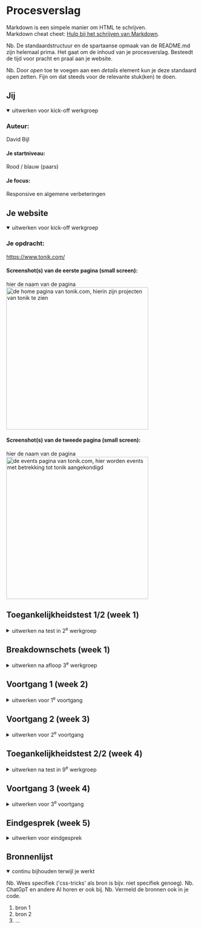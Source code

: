 # Procesverslag
Markdown is een simpele manier om HTML te schrijven.  
Markdown cheat cheet: [Hulp bij het schrijven van Markdown](https://github.com/adam-p/markdown-here/wiki/Markdown-Cheatsheet).

Nb. De standaardstructuur en de spartaanse opmaak van de README.md zijn helemaal prima. Het gaat om de inhoud van je procesverslag. Besteedt de tijd voor pracht en praal aan je website.

Nb. Door *open* toe te voegen aan een *details* element kun je deze standaard open zetten. Fijn om dat steeds voor de relevante stuk(ken) te doen.


## Jij

<details open>
  <summary>uitwerken voor kick-off werkgroep</summary>

  ### Auteur:
  David Bijl

  #### Je startniveau:
  Rood / blauw (paars)

  #### Je focus:
  Responsive en algemene verbeteringen
 
</details>



## Je website

<details open>
  <summary>uitwerken voor kick-off werkgroep</summary>

  ### Je opdracht:
  https://www.tonik.com/

  #### Screenshot(s) van de eerste pagina (small screen): 
  hier de naam van de pagina  
  <img src="readme-images/homepagetonik.png" width="375px" alt="de home pagina van tonik.com, hierin zijn projecten van tonik te zien">

  #### Screenshot(s) van de tweede pagina (small screen):
  hier de naam van de pagina  
  <img src="readme-images/eventspagetonik.png" width="375px" alt="de events pagina van tonik.com, hier worden events met betrekking tot tonik aangekondigd">
 
</details>

## Toegankelijkheidstest 1/2 (week 1)

<details>
  <summary>uitwerken na test in 2<sup>e</sup> werkgroep</summary>

  ### Bevindingen
De inhoud op de pagina in orde is
Globale code is in orde
Toetsenbordinterface is in orde
Gebruikers kunnen wat moeite hebben met (mobile)scrollen omdat de pagina zo vol staat met klikbare items, het is niet storend slecht maar er is ruimte voor verbetering.
Geen samantisch H element gebruik, er werden nauwelijks H elementen gebruikt.
Geen lists in de navigatie.
Geen/nauwelijks gebruik van alt-tekst.
Video en audio was niet echt van toepassing bij Tonik
Links waren tot op zekere hoogte enigszins herkenbaar. Knopelementen werden vervangen door a-elementen.
Geen donkere modus
Video's waren niet pauzeerbaar

</details>


## Breakdownschets (week 1)

<details>
  <summary>uitwerken na afloop 3<sup>e</sup> werkgroep</summary>

  ### de hele pagina: 
  <img src="readme-images/breakdownpagina1.jpg" width="375px" alt="breakdown van de hele pagina">

  ### dynamisch deel (bijv menu): 
  <img src="readme-images/dummy-plaatje.jpg" width="375px" alt="breakdown van een dynamisch deel">

  ### wellicht nog een dynamisch deel (bijv filter): 
  <img src="readme-images/dummy-plaatje.jpg" width="375px" alt="breakdown van nog een dynamisch deel">

</details>





## Voortgang 1 (week 2)

<details>
  <summary>uitwerken voor 1<sup>e</sup> voortgang</summary>

  ### Stand van zaken
  hier dit ging goed & dit was lastig (neem ook screenshots op van delen van je website en code)


  ### Agenda voor meeting
  samen met je groepje opstellen

  | student 1      | student 2          | student 3    | student 4        |
  | ---            | ---                | ---          | ---              |
  | dit bespreken  | en dit             | en ik dit    | en dan ik dat    |
  | en dat ook nog | dit als er tijd is | nog een punt | dit wil ik zeker |
  | ...            | ...                | ...          | ...              |


  ### Verslag van meeting
  hier na afloop snel de uitkomsten van de meeting vastleggen

  - Ik heb geleerd dat elke section moet voldoen aan een h element
  - Ik heb geleerd hoe ik summary en detail elementen kan gebruiken
  - Ik heb geleerd dat ik veel meer gebruik kan maken van unordered lists
  - Ik heb geleerd wat een marquee element is
  - Ik snap nu beter hoe ik igewikkelde sections moet indelen
  - Ik heb kleine foutjes uit mijn code weten te halen 

</details>





## Voortgang 2 (week 3)

<details>
  <summary>uitwerken voor 2<sup>e</sup> voortgang</summary>

  ### Stand van zaken
Ik heb wat vooruitgang geboekt met betrekking tot de css van mijn website. Ik ben erin geslaagd om de verschillende lettertypen die in mijn website worden gebruikt in te stellen. Ik heb de afbeeldingen/video's gevonden die ik nodig heb via de element inspector. Ik heb de wijzigingen doorgevoerd die ik in de html moest aanbrengen sinds de controle van vorige week. Ik heb de benodigde hoeveelheid .css-documenten opgezet en ben langzaam bezig met het stylen van de eerste secties.

De eerste vraag die ik heb heeft te maken met de sectie met de logo's die eindeloos voorbij scrollen. Ik heb problemen met de scroller die zichzelf reset na een korte tijd scrollen. Hoe kan ik ervoor zorgen dat hij eindeloos door loopt.

Ten tweede liep ik tegen een probleem aan met het wijzigen van de volgorde waarin items worden weergegeven. Het attribuut order -1 werkte niet voor mij.

Ook had ik een vraagje over of mijn oplossing voor een niet scrollbare pagina een goede oplossing was.



  ### Agenda voor meeting
  samen met je groepje opstellen

  | student 1      | student 2          | student 3    | student 4        |
  | ---            | ---                | ---          | ---              |
  |De eerste vraag die ik heb heeft te maken met de sectie met de logo's die eindeloos voorbij scrollen. Ik heb problemen met de scroller die zichzelf reset na een korte tijd scrollen. Hoe kan ik ervoor zorgen dat hij eindeloos door loopt.
  Ten tweede liep ik tegen een probleem aan met het wijzigen van de volgorde waarin items worden weergegeven. Het attribuut order -1 werkte niet voor mij.|vraag 1: Ik wil graag bespreken hoe je een carasoul moet maken
  
  vraag 2: en hoe ik mijn video op groot scherm 100% kan krijgen. |vraag: -- Kan je makkelijk een gradient overlay boven een image plaatsen? |Nav laten animeren |
  | | | | |
  | | | | |


  ### Verslag van meeting
  hier na afloop snel de uitkomsten van de meeting vastleggen

  - punt 1
  - punt 2
  - nog een punt
- ...

</details>





## Toegankelijkheidstest 2/2 (week 4)

<details>
  <summary>uitwerken na test in 9<sup>e</sup> werkgroep</summary>

  ### Bevindingen
Een grote verbeteringen in termen van html-structuur vergeleken met het origineel. Helaas was ik er nog niet aan toegekomen om aan de toegankelijkheid te werken. Afbeeldingen hadden nog steeds geen alt-tags. En ik had nog geen aria labels geïmplementeerd etc. 
De screenreader navigeerde de website zoals bedoeld -----check sr nav------.
Ik volgde de juiste h-structuur. Ik zorgde ervoor dat lettertypen en dergelijke op andere apparaten werkten. De website begon al erg te lijken op het origineel.
</details>





## Voortgang 3 (week 4)

<details>
  <summary>uitwerken voor 3<sup>e</sup> voortgang</summary>

  ### Stand van zaken
Ik begin de druk van de deadline wel al een beetje te voelen. Zoals het er nu voor staat, heb ik de html en css voor beide pagina's voor mobile view zo goed als af. Er zijn nog kleine wijzigingen die ik kan maken, maar die zie ik meer als accessoire dan als belangrijk. Voor nu wil ik werken aan het responsive maken van de website. Ik verwacht dit te doen met css grids, wat een uitdaging is omdat ik nog niet in deze mate met css grid heb gewerkt. Veel van de vragen die ik heb voor deze sessie gaan over kleinere details om de pagina mooi te maken / ervoor te zorgen dat ik me aan de semantische regels houd. 

  ### Agenda voor meeting
  samen met je groepje opstellen

  | student 1      | student 2          | student 3    | student 4        |
  | ---            | ---                | ---          | ---              |
  | dit bespreken  | en dit             | en ik dit    | en dan ik dat    |
  | en dat ook nog | dit als er tijd is | nog een punt | dit wil ik zeker |
  | ...            | ...                | ...          | ...              |

Mijn vragen:
Vraag 1: hoe en of ik ::after moet gebruiken
Vraag 2: mijn font dikte is net een beetje anders, font weight werkt niet 

Vivanne Hoogendam
Vraag 1 : hoe voeg ik een scrollbar toe aan een horizontale carousel?
Vraag 2 (als genoeg tijd over): hoe zorg ik voor bepaalde animatie bij meer weten section.

Sybren Loos
Vraag 1: Hoe laat ik met een knop specifieke dingen naar voren komen
Vraag 2: Wat zijn de beste dingen om toe te passen als je frontend kiest

Jaden Straal
Vraag 1: hoe laat ik mijn nav animeren?
Vraag 2: hoe zorg ik ervoor dat de em losstaat van mn span



  ### Verslag van meeting
  hier na afloop snel de uitkomsten van de meeting vastleggen

  - punt 1
  - punt 2
  - nog een punt
  - ...

</details>





## Eindgesprek (week 5)

<details>
  <summary>uitwerken voor eindgesprek</summary>

  ### Je uitkomst - karakteristiek screenshots:
  <img src="readme-images/dummy-plaatje.jpg" width="375px" alt="uitomst opdracht 1">


  ### Dit ging goed/Heb ik geleerd: 
  Korte omschrijving met plaatjes

  <img src="readme-images/dummy-plaatje.jpg" width="375px" alt="top">


  ### Dit was lastig/Is niet gelukt:
  Korte omschrijving met plaatjes

  <img src="readme-images/dummy-plaatje.jpg" width="375px" alt="bummer">
</details>





## Bronnenlijst

<details open>
  <summary>continu bijhouden terwijl je werkt</summary>

  Nb. Wees specifiek ('css-tricks' als bron is bijv. niet specifiek genoeg). 
  Nb. ChatGpT en andere AI horen er ook bij.
  Nb. Vermeld de bronnen ook in je code.

  1. bron 1
  2. bron 2
  3. ...

</details>